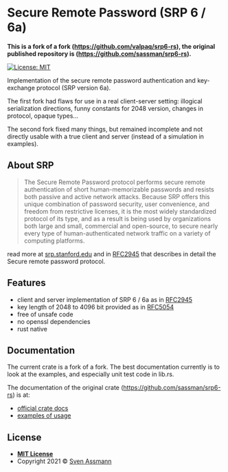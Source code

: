 # Secure Remote Password (SRP 6 / 6a)

**This is a fork of a fork (<https://github.com/valpaq/srp6-rs>), the original
published repository is (<https://github.com/sassman/srp6-rs>).**

[![License: MIT](https://img.shields.io/badge/License-MIT-green.svg)](LICENSE)

Implementation of the secure remote password authentication and key-exchange
protocol (SRP version 6a).

The first fork had flaws for use in a real client-server setting:
illogical serialization directions, funny constants for 2048 version,
changes in protocol, opaque types...

The second fork fixed many things, but remained incomplete and not directly
usable with a true client and server (instead of a simulation in examples).

## About SRP

> The Secure Remote Password protocol performs secure remote authentication of
> short human-memorizable passwords and resists both passive and active network
> attacks. Because SRP offers this unique combination of password security, user
> convenience, and freedom from restrictive licenses, it is the most widely
> standardized protocol of its type, and as a result is being used by
> organizations both large and small, commercial and open-source, to secure
> nearly every type of human-authenticated network traffic on a variety of
> computing platforms.

read more at [srp.stanford.edu](http://srp.stanford.edu) and in [RFC2945] that describes in detail the Secure remote password protocol.

## Features

- client and server implementation of SRP 6 / 6a as in [RFC2945]
- key length of 2048 to 4096 bit provided as in [RFC5054]
- free of unsafe code
- no openssl dependencies
- rust native

## Documentation

The current crate is a fork of a fork. The best documentation currently is to
look at the examples, and especially unit test code in lib.rs.

The documentation of the original crate (<https://github.com/sassman/srp6-rs>)
is at:

- [official crate docs](https://docs.rs/srp6)
- [examples of usage](https://github.com/sassman/srp6-rs/blob/main/examples)

[RFC2945]: https://datatracker.ietf.org/doc/html/rfc2945
[RFC5054]: https://datatracker.ietf.org/doc/html/rfc5054#appendix-A

## License

- **[MIT License](LICENSE)**
- Copyright 2021 © [Sven Assmann](https://www.d34dl0ck.me)
